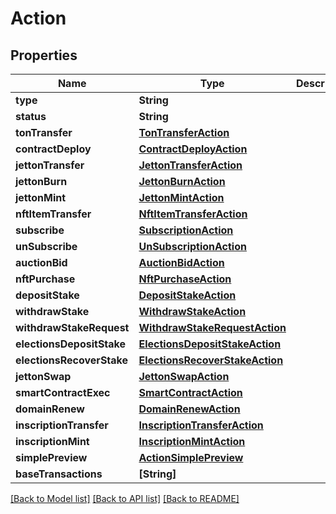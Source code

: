 # Action

## Properties
Name | Type | Description | Notes
------------ | ------------- | ------------- | -------------
**type** | **String** |  | 
**status** | **String** |  | 
**tonTransfer** | [**TonTransferAction**](TonTransferAction.md) |  | [optional] 
**contractDeploy** | [**ContractDeployAction**](ContractDeployAction.md) |  | [optional] 
**jettonTransfer** | [**JettonTransferAction**](JettonTransferAction.md) |  | [optional] 
**jettonBurn** | [**JettonBurnAction**](JettonBurnAction.md) |  | [optional] 
**jettonMint** | [**JettonMintAction**](JettonMintAction.md) |  | [optional] 
**nftItemTransfer** | [**NftItemTransferAction**](NftItemTransferAction.md) |  | [optional] 
**subscribe** | [**SubscriptionAction**](SubscriptionAction.md) |  | [optional] 
**unSubscribe** | [**UnSubscriptionAction**](UnSubscriptionAction.md) |  | [optional] 
**auctionBid** | [**AuctionBidAction**](AuctionBidAction.md) |  | [optional] 
**nftPurchase** | [**NftPurchaseAction**](NftPurchaseAction.md) |  | [optional] 
**depositStake** | [**DepositStakeAction**](DepositStakeAction.md) |  | [optional] 
**withdrawStake** | [**WithdrawStakeAction**](WithdrawStakeAction.md) |  | [optional] 
**withdrawStakeRequest** | [**WithdrawStakeRequestAction**](WithdrawStakeRequestAction.md) |  | [optional] 
**electionsDepositStake** | [**ElectionsDepositStakeAction**](ElectionsDepositStakeAction.md) |  | [optional] 
**electionsRecoverStake** | [**ElectionsRecoverStakeAction**](ElectionsRecoverStakeAction.md) |  | [optional] 
**jettonSwap** | [**JettonSwapAction**](JettonSwapAction.md) |  | [optional] 
**smartContractExec** | [**SmartContractAction**](SmartContractAction.md) |  | [optional] 
**domainRenew** | [**DomainRenewAction**](DomainRenewAction.md) |  | [optional] 
**inscriptionTransfer** | [**InscriptionTransferAction**](InscriptionTransferAction.md) |  | [optional] 
**inscriptionMint** | [**InscriptionMintAction**](InscriptionMintAction.md) |  | [optional] 
**simplePreview** | [**ActionSimplePreview**](ActionSimplePreview.md) |  | 
**baseTransactions** | **[String]** |  | 

[[Back to Model list]](../README.md#documentation-for-models) [[Back to API list]](../README.md#documentation-for-api-endpoints) [[Back to README]](../README.md)


